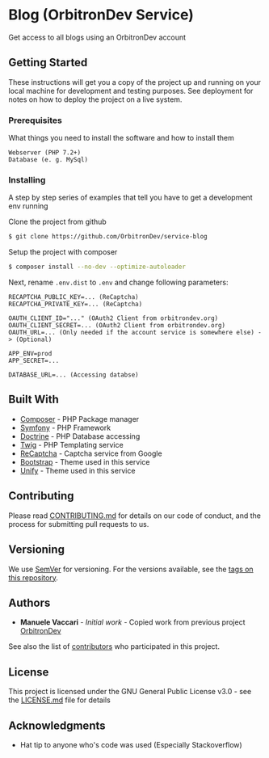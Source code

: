 # Blog (OrbitronDev Service)

Get access to all blogs using an OrbitronDev account

## Getting Started

These instructions will get you a copy of the project up and running on your local machine for development and testing purposes. See deployment for notes on how to deploy the project on a live system.

### Prerequisites

What things you need to install the software and how to install them

```
Webserver (PHP 7.2+)
Database (e. g. MySql)
```

### Installing

A step by step series of examples that tell you have to get a development env running

Clone the project from github

```bash
$ git clone https://github.com/OrbitronDev/service-blog
```

Setup the project with composer

```bash
$ composer install --no-dev --optimize-autoloader
```

Next, rename `.env.dist` to `.env` and change following parameters:

```
RECAPTCHA_PUBLIC_KEY=... (ReCaptcha)
RECAPTCHA_PRIVATE_KEY=... (ReCaptcha)

OAUTH_CLIENT_ID="..." (OAuth2 Client from orbitrondev.org)
OAUTH_CLIENT_SECRET=... (OAuth2 Client from orbitrondev.org)
OAUTH_URL=... (Only needed if the account service is somewhere else) -> (Optional)

APP_ENV=prod
APP_SECRET=...

DATABASE_URL=... (Accessing databse)
```

## Built With

* [Composer](https://getcomposer.org) - PHP Package manager
* [Symfony](https://symfony.com) - PHP Framework
* [Doctrine](https://www.doctrine-project.org) - PHP Database accessing
* [Twig](https://twig.symfony.com) - PHP Templating service
* [ReCaptcha](https://www.google.com/recaptcha) - Captcha service from Google
* [Bootstrap](https://getbootstrap.com) - Theme used in this service
* [Unify](https://wrapbootstrap.com/theme/unify-responsive-website-template-WB0412697) - Theme used in this service

## Contributing

Please read [CONTRIBUTING.md](CONTRIBUTING.md) for details on our code of conduct, and the process for submitting pull requests to us.

## Versioning

We use [SemVer](http://semver.org/) for versioning. For the versions available, see the [tags on this repository](https://github.com/OrbitronDev/service-blog/tags). 

## Authors

* **Manuele Vaccari** - *Initial work* - Copied work from previous project [OrbitronDev](https://github.com/D3strukt0r/OrbitronDev)

See also the list of [contributors](https://github.com/OrbitronDev/service-blog/contributors) who participated in this project.

## License

This project is licensed under the GNU General Public License v3.0 - see the [LICENSE.md](LICENSE.md) file for details

## Acknowledgments

* Hat tip to anyone who's code was used (Especially Stackoverflow)
